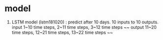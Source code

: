 # model 

1. LSTM model (lstm181020)
 : predict after 10 days.
 10 inputs to 10 outputs.
 input 1~10 time steps, 2~11 time steps, 3~12 time steps ~~
 output 11~20 time steps, 12~21 time steps, 13~22 time steps ~~
 
